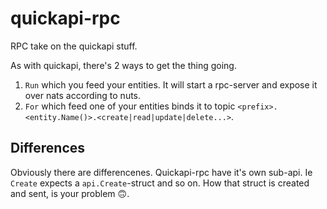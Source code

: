 # quickapi-rpc
RPC take on the quickapi stuff.

As with quickapi, there's 2 ways to get the thing going.

1. `Run` which you feed your entities. It will start a rpc-server and expose it over nats according to nuts.
2.  `For` which feed one of your entities binds it to topic `<prefix>.<entity.Name()>.<create|read|update|delete...>`.

## Differences

Obviously there are differencenes. Quickapi-rpc have it's own sub-api. Ie `Create` expects a `api.Create`-struct and so on. How that struct is created and sent, is your problem 🙃.